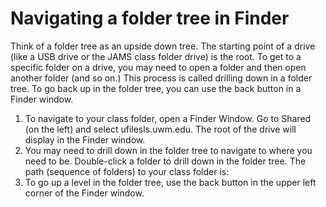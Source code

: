 # Navigating a folder tree in Finder

Think of a folder tree as an upside down tree. The starting point of a drive (like a USB drive or the JAMS class folder drive) is the root. To get to a specific folder on a drive, you may need to open a folder and then open another folder (and so on.) This process is called drilling down in a folder tree. To go back up in the folder tree, you can use the back button in a Finder window.

1.	To navigate to your class folder, open a Finder Window. Go to Shared (on the left) and select ufilesls.uwm.edu. The root of the drive will display in the Finder window.
2.	You may need to drill down in the folder tree to navigate to where you need to be. Double-click a folder to drill down in the folder tree. The path (sequence of folders) to your class folder is:
3.	To go up a level in the folder tree, use the back button in the upper left corner of the Finder window.